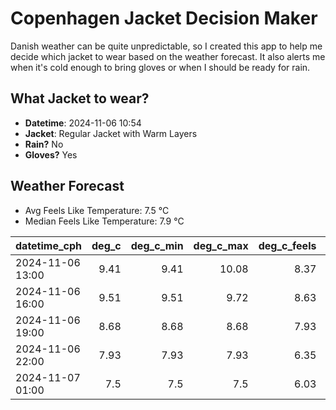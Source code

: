 
# Copenhagen Jacket Decision Maker

Danish weather can be quite unpredictable, so I created this app to help me decide which jacket to wear based on the weather forecast. 
It also alerts me when it's cold enough to bring gloves or when I should be ready for rain.

## What Jacket to wear?

- **Datetime**: 2024-11-06 10:54
- **Jacket**: Regular Jacket with Warm Layers
- **Rain?** No
- **Gloves?** Yes

## Weather Forecast
- Avg Feels Like Temperature: 7.5 °C
- Median Feels Like Temperature: 7.9 °C

| datetime_cph     |   deg_c |   deg_c_min |   deg_c_max |   deg_c_feels | weather   | wind   | rain   |
|:-----------------|--------:|------------:|------------:|--------------:|:----------|:-------|:-------|
| 2024-11-06 13:00 |    9.41 |        9.41 |       10.08 |          8.37 | Clouds    | Low    | None   |
| 2024-11-06 16:00 |    9.51 |        9.51 |        9.72 |          8.63 | Clouds    | Low    | None   |
| 2024-11-06 19:00 |    8.68 |        8.68 |        8.68 |          7.93 | Clouds    | Low    | None   |
| 2024-11-06 22:00 |    7.93 |        7.93 |        7.93 |          6.35 | Clouds    | Low    | None   |
| 2024-11-07 01:00 |    7.5  |        7.5  |        7.5  |          6.03 | Clear     | Low    | None   |
        